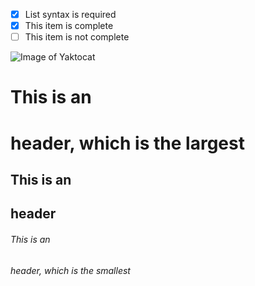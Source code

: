 - [x] List syntax is required
- [x] This item is complete
- [ ] This item is not complete

![Image of Yaktocat](https://octodex.github.com/images/yaktocat.png)
# This is an <h1> header, which is the largest
## This is an <h2> header
###### This is an <h6> header, which is the smallest
